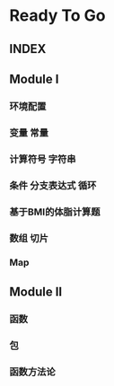# Ready To Go

## INDEX


## Module I
### 环境配置

### 变量 常量

### 计算符号 字符串

### 条件 分支表达式 循环

### 基于BMI的体脂计算题

### 数组 切片

### Map

## Module II
### 函数
### 包
### 函数方法论